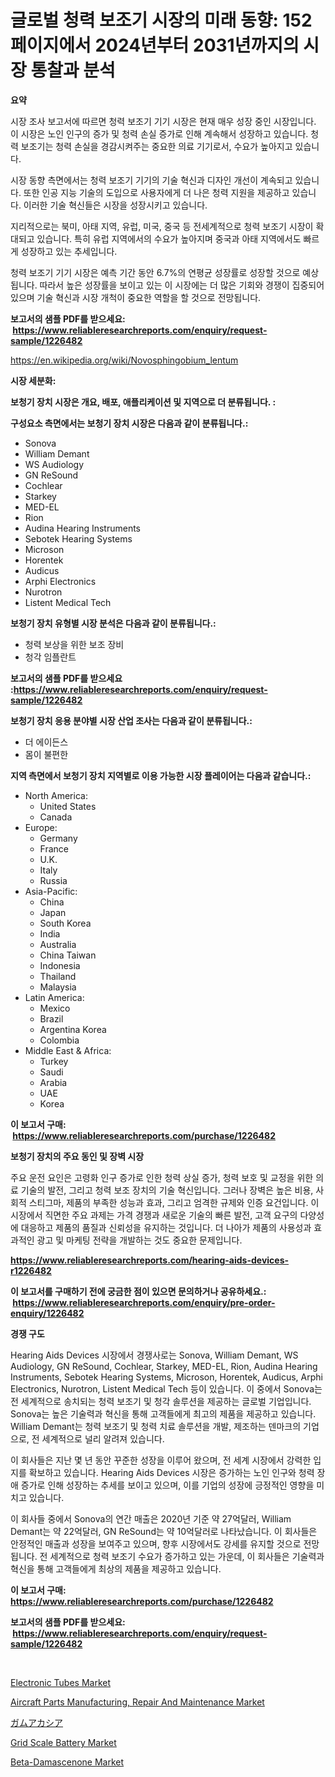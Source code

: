 <p><h1>글로벌 청력 보조기 시장의 미래 동향: 152 페이지에서 2024년부터 2031년까지의 시장 통찰과 분석</h1></p><p><strong>요약</strong></p>
<p><p>시장 조사 보고서에 따르면 청력 보조기 기기 시장은 현재 매우 성장 중인 시장입니다. 이 시장은 노인 인구의 증가 및 청력 손실 증가로 인해 계속해서 성장하고 있습니다. 청력 보조기는 청력 손실을 경감시켜주는 중요한 의료 기기로서, 수요가 높아지고 있습니다.</p><p>시장 동향 측면에서는 청력 보조기 기기의 기술 혁신과 디자인 개선이 계속되고 있습니다. 또한 인공 지능 기술의 도입으로 사용자에게 더 나은 청력 지원을 제공하고 있습니다. 이러한 기술 혁신들은 시장을 성장시키고 있습니다.</p><p>지리적으로는 북미, 아태 지역, 유럽, 미국, 중국 등 전세계적으로 청력 보조기 시장이 확대되고 있습니다. 특히 유럽 지역에서의 수요가 높아지며 중국과 아태 지역에서도 빠르게 성장하고 있는 추세입니다.</p><p>청력 보조기 기기 시장은 예측 기간 동안 6.7%의 연평균 성장률로 성장할 것으로 예상됩니다. 따라서 높은 성장률을 보이고 있는 이 시장에는 더 많은 기회와 경쟁이 집중되어 있으며 기술 혁신과 시장 개척이 중요한 역할을 할 것으로 전망됩니다.</p></p>
<p><strong>보고서의 샘플 PDF를 받으세요: &nbsp;<a href="https://www.reliableresearchreports.com/enquiry/request-sample/1226482">https://www.reliableresearchreports.com/enquiry/request-sample/1226482</a></strong></p>
<p><a href="https://en.wikipedia.org/wiki/Novosphingobium_lentum">https://en.wikipedia.org/wiki/Novosphingobium_lentum</a></p>
<p><strong>시장 세분화:</strong></p>
<p><strong> 보청기 장치 시장은 개요, 배포, 애플리케이션 및 지역으로 더 분류됩니다. :</strong></p>
<p><strong>구성요소 측면에서는 보청기 장치 시장은 다음과 같이 분류됩니다.:</strong></p>
<p><ul><li>Sonova</li><li>William Demant</li><li>WS Audiology</li><li>GN ReSound</li><li>Cochlear</li><li>Starkey</li><li>MED-EL</li><li>Rion</li><li>Audina Hearing Instruments</li><li>Sebotek Hearing Systems</li><li>Microson</li><li>Horentek</li><li>Audicus</li><li>Arphi Electronics</li><li>Nurotron</li><li>Listent Medical Tech</li></ul></p>
<p><strong> 보청기 장치 유형별 시장 분석은 다음과 같이 분류됩니다.:</strong></p>
<p><ul><li>청력 보상을 위한 보조 장비</li><li>청각 임플란트</li></ul></p>
<p><strong>보고서의 샘플 PDF를 받으세요 :<a href="https://www.reliableresearchreports.com/enquiry/request-sample/1226482">https://www.reliableresearchreports.com/enquiry/request-sample/1226482</a></strong></p>
<p><strong> 보청기 장치 응용 분야별 시장 산업 조사는 다음과 같이 분류됩니다.:</strong></p>
<p><ul><li>더 에이든스</li><li>몸이 불편한</li></ul></p>
<p><strong>지역 측면에서 보청기 장치 지역별로 이용 가능한 시장 플레이어는 다음과 같습니다.:</strong></p>
<p><ul>
    <li>
        North America:
        <ul>
            <li>United States</li>
            <li>Canada</li>
        </ul>
    </li>
    <li>
        Europe:
        <ul>
            <li>Germany</li>
            <li>France</li>
            <li>U.K.</li>
            <li>Italy</li>
            <li>Russia</li>
        </ul>
    </li>
    <li>
        Asia-Pacific:
        <ul>
            <li>China</li>
            <li>Japan</li>
            <li>South Korea</li>
            <li>India</li>
            <li>Australia</li>
            <li>China Taiwan</li>
            <li>Indonesia</li>
            <li>Thailand</li>
            <li>Malaysia</li>
        </ul>
    </li>
    <li>
        Latin America:
        <ul>
            <li>Mexico</li>
            <li>Brazil</li>
            <li>Argentina Korea</li>
            <li>Colombia</li>
        </ul>
    </li>
    <li>
        Middle East & Africa:
        <ul>
            <li>Turkey</li>
            <li>Saudi</li>
            <li>Arabia</li>
            <li>UAE</li>
            <li>Korea</li>
        </ul>
    </li>
    </ul></p>
<p><strong>이 보고서 구매: &nbsp;<a href="https://www.reliableresearchreports.com/purchase/1226482">https://www.reliableresearchreports.com/purchase/1226482</a></strong></p>
<p><strong>보청기 장치의 주요 동인 및 장벽 시장</strong></p>
<p><p>주요 운전 요인은 고령화 인구 증가로 인한 청력 상실 증가, 청력 보호 및 교정을 위한 의료 기술의 발전, 그리고 청력 보조 장치의 기술 혁신입니다. 그러나 장벽은 높은 비용, 사회적 스티그마, 제품의 부족한 성능과 효과, 그리고 엄격한 규제와 인증 요건입니다. 이 시장에서 직면한 주요 과제는 가격 경쟁과 새로운 기술의 빠른 발전, 고객 요구의 다양성에 대응하고 제품의 품질과 신뢰성을 유지하는 것입니다. 더 나아가 제품의 사용성과 효과적인 광고 및 마케팅 전략을 개발하는 것도 중요한 문제입니다.</p></p>
<p><strong><a href="https://www.reliableresearchreports.com/hearing-aids-devices-r1226482">https://www.reliableresearchreports.com/hearing-aids-devices-r1226482</a></strong></p>
<p><strong>이 보고서를 구매하기 전에 궁금한 점이 있으면 문의하거나 공유하세요.: &nbsp;<a href="https://www.reliableresearchreports.com/enquiry/pre-order-enquiry/1226482">https://www.reliableresearchreports.com/enquiry/pre-order-enquiry/1226482</a></strong></p>
<p><strong>경쟁 구도</strong></p>
<p><p>Hearing Aids Devices 시장에서 경쟁사로는 Sonova, William Demant, WS Audiology, GN ReSound, Cochlear, Starkey, MED-EL, Rion, Audina Hearing Instruments, Sebotek Hearing Systems, Microson, Horentek, Audicus, Arphi Electronics, Nurotron, Listent Medical Tech 등이 있습니다. 이 중에서 Sonova는 전 세계적으로 송치되는 청력 보조기 및 청각 솔루션을 제공하는 글로벌 기업입니다. Sonova는 높은 기술력과 혁신을 통해 고객들에게 최고의 제품을 제공하고 있습니다. William Demant는 청력 보조기 및 청력 치료 솔루션을 개발, 제조하는 덴마크의 기업으로, 전 세계적으로 널리 알려져 있습니다.</p><p>이 회사들은 지난 몇 년 동안 꾸준한 성장을 이루어 왔으며, 전 세계 시장에서 강력한 입지를 확보하고 있습니다. Hearing Aids Devices 시장은 증가하는 노인 인구와 청력 장애 증가로 인해 성장하는 추세를 보이고 있으며, 이를 기업의 성장에 긍정적인 영향을 미치고 있습니다.</p><p>이 회사들 중에서 Sonova의 연간 매출은 2020년 기준 약 27억달러, William Demant는 약 22억달러, GN ReSound는 약 10억달러로 나타났습니다. 이 회사들은 안정적인 매출과 성장을 보여주고 있으며, 향후 시장에서도 강세를 유지할 것으로 전망됩니다. 전 세계적으로 청력 보조기 수요가 증가하고 있는 가운데, 이 회사들은 기술력과 혁신을 통해 고객들에게 최상의 제품을 제공하고 있습니다.</p></p>
<p><strong>이 보고서 구매: &nbsp; <a href="https://www.reliableresearchreports.com/purchase/1226482">https://www.reliableresearchreports.com/purchase/1226482</a></strong></p>
<p><strong>보고서의 샘플 PDF를 받으세요: &nbsp;<a href="https://www.reliableresearchreports.com/enquiry/request-sample/1226482">https://www.reliableresearchreports.com/enquiry/request-sample/1226482</a></strong><strong></strong></p>
<p>&nbsp;</p>
<p><p><a href="https://www.linkedin.com/pulse/evaluating-global-electronic-tubes-market-trends-growth-opportunities-skkle?trackingId=3hnoLuMaDgxh9CsQ2nE31w%3D%3D">Electronic Tubes Market</a></p><p><a href="https://issuu.com/reportprime-2/docs/aircraft-parts-manufacturing-repair-and-maintenanc">Aircraft Parts Manufacturing, Repair And Maintenance Market</a></p><p><a href="https://github.com/roulaayoub-saad/Market-Research-Report-List-2/blob/main/809500319920.md">ガムアカシア</a></p><p><a href="https://www.linkedin.com/pulse/market-forecast-global-grid-scale-battery-trends-impact-analysis-dtdre?trackingId=tbypJj3Z%2Bo9Oevnv%2FGX9zg%3D%3D">Grid Scale Battery Market</a></p><p><a href="https://github.com/esmeraldaezzy156/Market-Research-Report-List-1/blob/main/beta-damascenone-market.md">Beta-Damascenone Market</a></p></p>